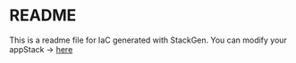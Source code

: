 # README
This is a readme file for IaC generated with StackGen.
You can modify your appStack -> [here](http://main.dev.stackgen.com/appstacks/b6c08b98-9dcf-4c79-b268-ffe3e9e61033)
